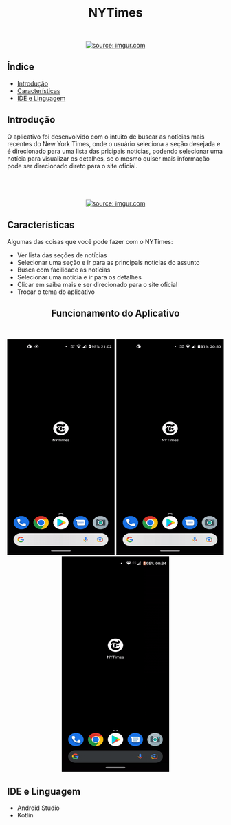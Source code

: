 <h1 align="center"> NYTimes </h1> <br>
<p align="center">
  <a href="https://imgur.com/Bv2YfNs">
    <img src="https://i.imgur.com/Bv2YfNs.png" title="source: imgur.com" width="200"/>
  </a>
</p>

## Índice
- [Introdução](#introdução)
- [Características](#características)
- [IDE e Linguagem](#ide-e-linguagem)

## Introdução
O aplicativo foi desenvolvido com o intuito de buscar as notícias mais recentes do New York Times, onde o usuário seleciona a seção desejada e é direcionado para uma lista das pricipais notícias, podendo selecionar uma notícia para visualizar os detalhes, se o mesmo quiser mais informação pode ser direcionado direto para o site oficial.

<h1 align="center"> </h1> <br>
<p align="center">
  <a href="https://imgur.com/1VqW5Ig">
    <img src="https://i.imgur.com/1VqW5Ig.jpg" title="source: imgur.com" width="500"/>
  </a>
 </p>
 
## Características
Algumas das coisas que você pode fazer com o NYTimes:

* Ver lista das seções de notícias
* Selecionar uma seção e ir para as principais notícias do assunto
* Busca com facilidade as notícias
* Selecionar uma notícia e ir para os detalhes
* Clicar em saiba mais e ser direcionado para o site oficial
* Trocar o tema do aplicativo

<h2 align="center"> Funcionamento do Aplicativo </h2> <br>
<p align="center">
     <img alt="gif" src="https://github.com/robertoazd/NYTimes/blob/develop/gifs/light.gif" width="250" height="500"/>
     <img alt="gif" src="https://github.com/robertoazd/NYTimes/blob/develop/gifs/change.gif" width="250" height="500"/>
     <img alt="gif" src="https://github.com/robertoazd/NYTimes/blob/develop/gifs/dark.gif" width="250" height="500"/>
</p>

## IDE e Linguagem
* Android Studio
* Kotlin
